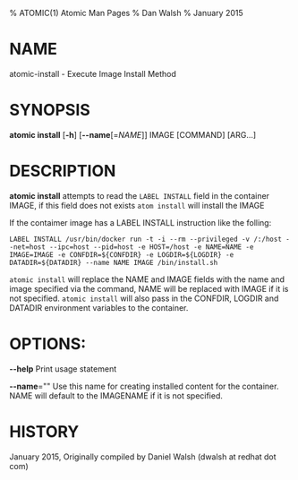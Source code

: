 % ATOMIC(1) Atomic Man Pages
% Dan Walsh
% January 2015
# NAME
atomic-install - Execute Image Install Method

# SYNOPSIS
**atomic install**
[**-h**]
[**--name**[=*NAME*]]
IMAGE [COMMAND] [ARG...]

# DESCRIPTION
**atomic install** attempts to read the `LABEL INSTALL` field in the container
IMAGE, if this field does not exists `atom install` will install the IMAGE

If the contaimer image has a LABEL INSTALL instruction like the folling:

```LABEL INSTALL /usr/bin/docker run -t -i --rm --privileged -v /:/host --net=host --ipc=host --pid=host -e HOST=/host -e NAME=NAME -e IMAGE=IMAGE -e CONFDIR=${CONFDIR} -e LOGDIR=${LOGDIR} -e DATADIR=${DATADIR} --name NAME IMAGE /bin/install.sh```

`atomic install` will replace the NAME and IMAGE fields with the name and
image specified via the command,  NAME will be replaced with IMAGE if it is
not specified. `atomic install` will also pass in the CONFDIR, LOGDIR and DATADIR environment variables to the container.

# OPTIONS:
**--help**
  Print usage statement

**--name**=""
   Use this name for creating installed content for the container.
NAME will default to the IMAGENAME if it is not specified.

# HISTORY
January 2015, Originally compiled by Daniel Walsh (dwalsh at redhat dot com)
